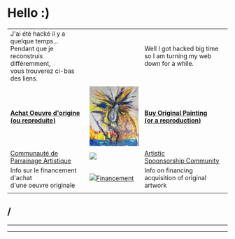 # Hello :)






|       |       |       |
|  ---  |  ---  |  ---  |
|  J'ai été hacké il y a quelque temps... <br>Pendant que je reconstruis différemment,<br> vous trouverez ci-bas des liens.     |       |    Well I got hacked big time<br> so I am turning my web<br> down for a while.   |
|       |       |       |
|    **[Achat Oeuvre d'origine <br>(ou reproduite)](https://www.artpal.com/jgisabelleart)**|  [![](./img/ap_articol_no_01__20x24__220320__tn.jpg)](https://www.artpal.com/jgisabelleart)     |   **[Buy Original Painting <br>(or a reproduction)](https://www.artpal.com/jgisabelleart)**     |
|    [Communauté de <br>Parrainage Artistique](https://www.patreon.com/jgisabelleart)    |  ![](http://img.jgwill.com/ico/dotted-map-blue.png)     |    [Artistic <br>Spoonsorship Community](https://www.patreon.com/jgisabelleart)    |
|Info sur le financement d'achat <br>d'une oeuvre originale |   [![](./ico/icons8-money-box-52.png)Financement](financement.md)     | Info on financing acquisition of original artwork      |
|       |       |       |



## /

<!-- ### I am presently working in developping my style using various AI I trained.

#### here is one of my creation made from a Dali's inspiration : 

[![](0050_untitled_1937__us33_sdw_v02_1111x___150k_sdw_v02_2100x___135k__mtn.jpg)](0050_untitled_1937__us33_sdw_v02_1111x___150k_sdw_v02_2100x___135k.jpg) -->


<!-- Global site tag (gtag.js) - Google Analytics -->
<script async src="https://www.googletagmanager.com/gtag/js?id=G-KN1XRLTTQ0"></script>
<script>
  window.dataLayer = window.dataLayer || [];
  function gtag(){dataLayer.push(arguments);}
  gtag('js', new Date());

  gtag('config', 'G-KN1XRLTTQ0');
</script>

----



----


  
  
  
  
  
  
  
  
  
  
  
  
  
  
  
  


<!-- 
[test-CRM](test-crm.html) | [test-SaleIQ](test-saleiq.html) -->
